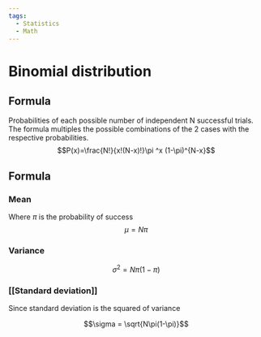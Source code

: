 ```yaml
---
tags:
  - Statistics
  - Math
---
```

# Binomial distribution

## Formula

Probabilities of each possible number of independent N successful trials. The formula multiples the possible combinations of the 2 cases with the respective probabilities.
$$P(x)=\frac{N!}{x!(N-x)!}\pi ^x (1-\pi)^{N-x}$$
## Formula
### Mean
Where $\pi$ is the probability of success
$$\mu = N\pi$$
### Variance
$$\sigma^2 = N\pi(1-\pi)$$
### [[Standard deviation]]

Since standard deviation is the squared of variance

$$\sigma = \sqrt{N\pi(1-\pi)}$$